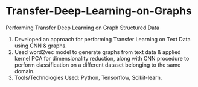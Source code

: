 # Transfer-Deep-Learning-on-Graphs
Performing Transfer Deep Learning on Graph Structured Data

1) Developed an approach for performing Transfer Learning on Text Data using CNN & graphs.
2) Used word2vec model to generate graphs from text data & applied kernel PCA for dimensionality reduction, along with CNN
procedure to perform classification on a different dataset belonging to the same domain.
3) Tools/Technologies Used: Python, Tensorflow, Scikit-learn.
